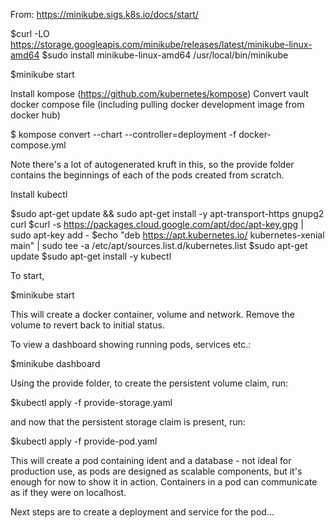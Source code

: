 From: https://minikube.sigs.k8s.io/docs/start/

$curl -LO https://storage.googleapis.com/minikube/releases/latest/minikube-linux-amd64
$sudo install minikube-linux-amd64 /usr/local/bin/minikube

$minikube start

Install kompose (https://github.com/kubernetes/kompose)
Convert vault docker compose file (including pulling docker development image from docker hub)

$ kompose convert --chart --controller=deployment -f docker-compose.yml

Note there's a lot of autogenerated kruft in this, so the provide folder contains the beginnings of each of the pods created from scratch.

Install kubectl

$sudo apt-get update && sudo apt-get install -y apt-transport-https gnupg2 curl
$curl -s https://packages.cloud.google.com/apt/doc/apt-key.gpg | sudo apt-key add -
$echo "deb https://apt.kubernetes.io/ kubernetes-xenial main" | sudo tee -a /etc/apt/sources.list.d/kubernetes.list
$sudo apt-get update
$sudo apt-get install -y kubectl


To start,

$minikube start

This will create a docker container, volume and network.  Remove the volume to revert back to initial status.

To view a dashboard showing running pods, services etc.:

$minikube dashboard

Using the provide folder, to create the persistent volume claim, run:

$kubectl apply -f provide-storage.yaml

and now that the persistent storage claim is present, run:

$kubectl apply -f provide-pod.yaml

This will create a pod containing ident and a database - not ideal for production use, as pods are designed as scalable components, but it's enough for now to show it in action. Containers in a pod can communicate as if they were on localhost.

Next steps are to create a deployment and service for the pod...



